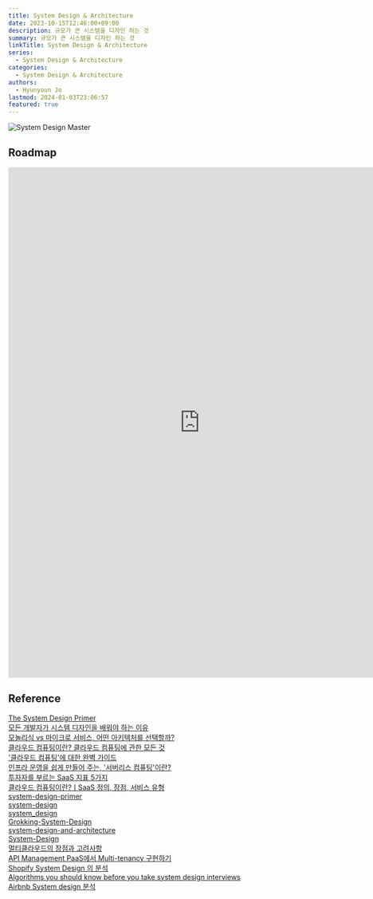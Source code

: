 ```yaml
---
title: System Design & Architecture
date: 2023-10-15T12:46:00+09:00
description: 규모가 큰 시스템을 디자인 하는 것
summary: 규모가 큰 시스템을 디자인 하는 것
linkTitle: System Design & Architecture
series:
  - System Design & Architecture
categories:
  - System Design & Architecture
authors:
  - Hyunyoun Jo
lastmod: 2024-01-03T23:06:57
featured: true
---
```


![System Design Master](media/images/system-design-master.webp "https://medium.com/gitconnected/16-system-design-concepts-i-wish-i-knew-before-the-interview-b8586e40a73b")

## Roadmap

<p align="center">
<iframe width="768" height="1024" src="https://roadmap.sh/system-design?s=652b754df43a58c923ce9d26" frameborder="0" allow="accelerometer; autoplay; encrypted-media; gyroscope; picture-in-picture" allowfullscreen></iframe>
</p>

## Reference

[The System Design Primer](https://github.com/donnemartin/system-design-primer)  
[모든 개발자가 시스템 디자인을 배워야 하는 이유](https://yozm.wishket.com/magazine/detail/1745/)  
[모놀리식 vs 마이크로 서비스, 어떤 아키텍처를 선택할까?](https://yozm.wishket.com/magazine/detail/1813/)  
[클라우드 컴퓨팅이란? 클라우드 컴퓨팅에 관한 모든 것](https://yozm.wishket.com/magazine/detail/136/)  
['클라우드 컴퓨팅'에 대한 완벽 가이드](https://yozm.wishket.com/magazine/detail/341/)  
[인프라 운영을 쉽게 만들어 주는, '서버리스 컴퓨팅'이란?](https://yozm.wishket.com/magazine/detail/154/)  
[투자자를 부르는 SaaS 지표 5가지](https://yozm.wishket.com/magazine/detail/2273/)  
[클라우드 컴퓨팅이란?ㅣSaaS 정의, 장점, 서비스 유형](https://www.codestates.com/blog/content/%ED%81%B4%EB%9D%BC%EC%9A%B0%EB%93%9C-%EC%BB%B4%ED%93%A8%ED%8C%85)  
[system-design-primer](https://github.com/donnemartin/system-design-primer#domain-name-system)  
[system-design](https://github.com/karanpratapsingh/system-design)  
[system_design](https://github.com/shashank88/system_design)  
[Grokking-System-Design](https://github.com/Jeevan-kumar-Raj/Grokking-System-Design)  
[system-design-and-architecture](https://github.com/puncsky/system-design-and-architecture)  
[System-Design](https://github.com/codersguild/System-Design)  
[멀티클라우드의 장점과 고려사항](https://www.samsungsds.com/kr/insights/multicloud_pros.html)  
[API Management PaaS에서 Multi-tenancy 구현하기](https://dev.gmarket.com/64)  
[Shopify System Design 의 분석](https://www.joinc.co.kr/w/man/12/ShopifySystemDesign)  
[Algorithms you should know before you take system design interviews](https://blog.bytebytego.com/p/algorithms-you-should-know-before?triedSigningIn=true)  
[Airbnb System design 분석](https://www.joinc.co.kr/w/man/12/airbnbDesign)
